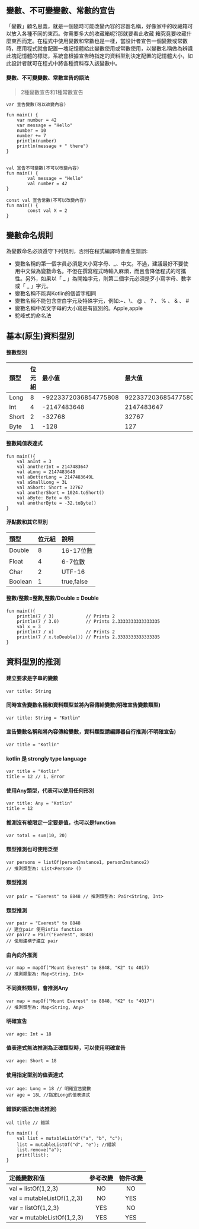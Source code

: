 ## 變數、不可變變數、常數的宣告
「變數」顧名思義，就是一個隨時可能改變內容的容器名稱，好像家中的收藏箱可以放入各種不同的東西。你需要多大的收藏箱呢?那就要看此收藏
箱究竟要收藏什麼東西而定。在程式中使用變數和常數也是一樣，當設計者宣告一個變數或常數時，應用程式就會配置一塊記憶體給此變數使用或常數使用，以變數名稱做為辨識此塊記憶體的標誌，系統會根據宣告時指定的資料型別決定配置的記憶體大小，如此設計者就可在程式中將各種資料存入該變數中。

#### 變數、不可變變數、常數宣告的語法
> 2種變數宣告和1種常數宣告

```
var 宣告變數(可以改變內容)

fun main() {
	var number = 42
	var message = "Hello"
	number = 10
	number += 7
	println(number)
	println(message + " there")
}


val 宣告不可變數(不可以改變內容)
fun main() {
        val message = "Hello"
        val number = 42
}

const val 宣告常數(不可以改變內容)
fun main() {
        const val X = 2
}

```
## 變數命名規則
為變數命名必須遵守下列規則，否則在程式編譯時會產生錯誤:  
* 變數名稱的第一個字員必須是大小寫字母、_、中文。不過，建議最好不要使用中文做為變數命名。不但在撰寫程式時輸入麻煩，而且會降低程式的可攜性。另外，如果以「 _ 」為開始字元，則第二個字元必須是歹小寫字母、數字或「 _  」字元。  
*  變數名稱不能與Kotlin的個留字相同  
*  變數名稱不能包含空白字元及特殊字元，例如:~、\、 @ 、 ? 、 % 、 & 、 #
*  變數名稱中英文字母的大小寫是有區別的。Apple,apple
*  駝峰式的命名法

## 基本(原生)資料型別

#### 整數型別
| 類型 | 位元組 | 最小值 | 最大值 |
|:----|:------|:------|:------|
| Long | 8 | -9223372036854775808 | 9223372036854775807 |
| Int | 4 | -2147483648 | 2147483647 |
| Short | 2 | -32768 | 32767 |
| Byte | 1 | -128 | 127 |

#### 整數純值表達式
```
fun main(){
	val anInt = 3
	val anotherInt = 2147483647
	val aLong = 2147483648
	val aBetterLong = 2147483649L
	val aSmallLong = 3L
	val aShort: Short = 32767
	val anotherShort = 1024.toShort()
	val aByte: Byte = 65
	val anotherByte = -32.toByte()
}
```

#### 浮點數和其它型別
| 類型 | 位元組 | 說明 |
|:----|:------|:--------------|
| Double | 8 | 16-17位數 |
| Float | 4 | 6-7位數 |
| Char | 2 | UTF-16 |
| Boolean | 1 | true,false |


#### 整數/整數=整數,整數/Double = Double
```
fun main(){
	println(7 / 3)            // Prints 2
	println(7 / 3.0)          // Prints 2.3333333333333335
	val x = 3
	println(7 / x)            // Prints 2
	println(7 / x.toDouble()) // Prints 2.3333333333333335
}
```






## 資料型別的推測


#### 建立要求是字串的變數
	var title: String
	
#### 同時宣告變數名稱和資料類型並將內容傳給變數(明確宣告變數類型)
	var title: String = "Kotlin"

#### 宣告變數名稱和將內容傳給變數，資料類型請編譯器自行推測(不明確宣告)
	var title = "Kotlin"

#### kotlin 是 strongly type language
	var title = "Kotlin"
	title = 12 // 1, Error


#### 使用Any類型，代表可以使用任何形別

	var title: Any = "Kotlin"
	title = 12

#### 推測沒有被限定一定要是值，也可以是function
	var total = sum(10, 20)
	
#### 類型推測也可使用泛型
	var persons = listOf(personInstance1, personInstance2)
	// 推測類型為: List<Person> ()

#### 類型推測
	var pair = "Everest" to 8848 // 推測類型為: Pair<String, Int>
	
#### 類型推測
	var pair = "Everest" to 8848
	// 建立pair 使用infix function
	var pair2 = Pair("Everest", 8848)
	// 使用建構子建立 pair

#### 由內向外推測
	var map = mapOf("Mount Everest" to 8848, "K2" to 4017)
	// 推測類型為: Map<String, Int>

#### 不同資料類型，會推測Any
	var map = mapOf("Mount Everest" to 8848, "K2" to "4017")
	// 推測類型為: Map<String, Any>

#### 明確宣告
	var age: Int = 18

#### 值表達式無法推測為正確類型時，可以使用明確宣告
	var age: Short = 18

#### 使用指定型別的值表達式
	var age: Long = 18 // 明確宣告變數
	var age = 18L //指定Long的值表達式
	
#### 錯誤的語法(無法推測)
	val title // 錯誤



```
fun main() {
    val list = mutableListOf("a", "b", "c");
    list = mutableListOf("d", "e"); //錯誤
    list.remove("a");
    print(list);
}
```



###
| 定義變數和值                   | 參考改變          | 物件改變       |
|:-------------                |:---------------:|:-------------:|
| val = listOf(1,2,3)          | NO              |  NO           |
| val = mutableListOf(1,2,3)   | NO              |  YES          |
| var = listOf(1,2,3)          | YES             |  NO           |
| var = mutableListOf(1,2,3)   | YES             |  YES          |

